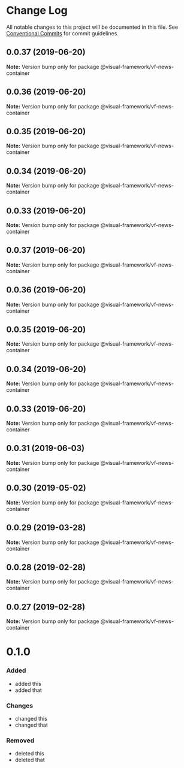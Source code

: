 # Change Log

All notable changes to this project will be documented in this file.
See [Conventional Commits](https://conventionalcommits.org) for commit guidelines.

## 0.0.37 (2019-06-20)

**Note:** Version bump only for package @visual-framework/vf-news-container





## 0.0.36 (2019-06-20)

**Note:** Version bump only for package @visual-framework/vf-news-container





## 0.0.35 (2019-06-20)

**Note:** Version bump only for package @visual-framework/vf-news-container





## 0.0.34 (2019-06-20)

**Note:** Version bump only for package @visual-framework/vf-news-container





## 0.0.33 (2019-06-20)

**Note:** Version bump only for package @visual-framework/vf-news-container





## 0.0.37 (2019-06-20)

**Note:** Version bump only for package @visual-framework/vf-news-container





## 0.0.36 (2019-06-20)

**Note:** Version bump only for package @visual-framework/vf-news-container





## 0.0.35 (2019-06-20)

**Note:** Version bump only for package @visual-framework/vf-news-container





## 0.0.34 (2019-06-20)

**Note:** Version bump only for package @visual-framework/vf-news-container





## 0.0.33 (2019-06-20)

**Note:** Version bump only for package @visual-framework/vf-news-container





## 0.0.31 (2019-06-03)

**Note:** Version bump only for package @visual-framework/vf-news-container





## 0.0.30 (2019-05-02)

**Note:** Version bump only for package @visual-framework/vf-news-container





## 0.0.29 (2019-03-28)

**Note:** Version bump only for package @visual-framework/vf-news-container





## 0.0.28 (2019-02-28)

**Note:** Version bump only for package @visual-framework/vf-news-container





## 0.0.27 (2019-02-28)

**Note:** Version bump only for package @visual-framework/vf-news-container





# 0.1.0

### Added
- added this
- added that

### Changes

- changed this
- changed that

### Removed

- deleted this
- deleted that
